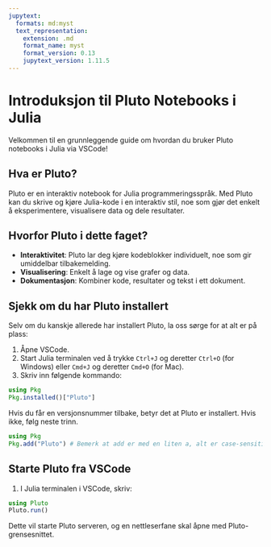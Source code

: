 ```yaml
---
jupytext:
  formats: md:myst
  text_representation:
    extension: .md
    format_name: myst
    format_version: 0.13
    jupytext_version: 1.11.5
---
```

# Introduksjon til Pluto Notebooks i Julia

Velkommen til en grunnleggende guide om hvordan du bruker Pluto notebooks i Julia via VSCode!

## Hva er Pluto?

Pluto er en interaktiv notebook for Julia programmeringsspråk. Med Pluto kan du skrive og kjøre Julia-kode i en interaktiv stil, noe som gjør det enkelt å eksperimentere, visualisere data og dele resultater.

## Hvorfor Pluto i dette faget?

- **Interaktivitet**: Pluto lar deg kjøre kodeblokker individuelt, noe som gir umiddelbar tilbakemelding.
- **Visualisering**: Enkelt å lage og vise grafer og data.
- **Dokumentasjon**: Kombiner kode, resultater og tekst i ett dokument.

## Sjekk om du har Pluto installert

Selv om du kanskje allerede har installert Pluto, la oss sørge for at alt er på plass:

1. Åpne VSCode.
2. Start Julia terminalen ved å trykke `Ctrl+J` og deretter `Ctrl+O` (for Windows) eller `Cmd+J` og deretter `Cmd+O` (for Mac).
3. Skriv inn følgende kommando:

```julia
using Pkg
Pkg.installed()["Pluto"]
```

Hvis du får en versjonsnummer tilbake, betyr det at Pluto er installert. Hvis ikke, følg neste trinn.

```julia
using Pkg
Pkg.add("Pluto") # Bemerk at add er med en liten a, alt er case-sensitivt.
```

## Starte Pluto fra VSCode

1. I Julia terminalen i VSCode, skriv:

```julia
using Pluto
Pluto.run()
```

Dette vil starte Pluto serveren, og en nettleserfane skal åpne med Pluto-grensesnittet.